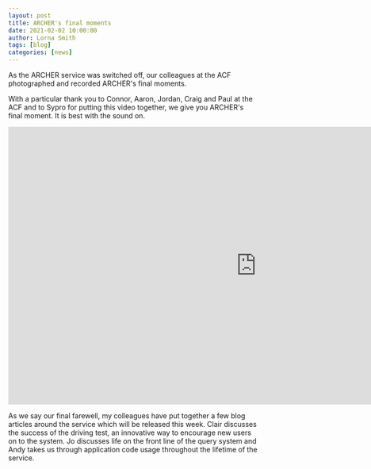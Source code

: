 ```yaml
---
layout: post
title: ARCHER's final moments
date: 2021-02-02 10:00:00
author: Lorna Smith
tags: [blog] 
categories: [news]
---
```




As the ARCHER service was switched off, our colleagues at the ACF photographed and recorded ARCHER's final moments. 

With a particular thank you to Connor, Aaron, Jordan, Craig and Paul at the ACF and to Sypro for putting this video together, we give you ARCHER's final moment. It is best with the sound on. 


<div>

<iframe title="Video"  width="1000" height="560" src="https://www.youtube.com/embed/SmM4ffwXlVo" frameborder="0" allow="accelerometer; autoplay; encrypted-media; gyroscope; picture-in-picture" allowfullscreen></iframe>

</div>


As we say our final farewell, my colleagues have put together a few blog articles around the service which will be released this week. Clair discusses the success of the driving test, an innovative way to encourage new users on to the system. Jo discusses life on the front line of the query system and Andy takes us through application code usage throughout the lifetime of the service.


